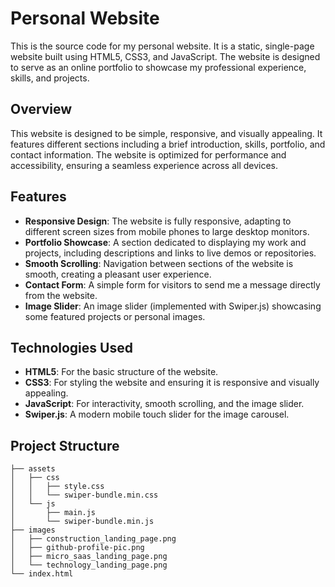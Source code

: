 # Personal Website

This is the source code for my personal website. It is a static, single-page website built using HTML5, CSS3, and JavaScript. The website is designed to serve as an online portfolio to showcase my professional experience, skills, and projects.

## Overview

This website is designed to be simple, responsive, and visually appealing. It features different sections including a brief introduction, skills, portfolio, and contact information. The website is optimized for performance and accessibility, ensuring a seamless experience across all devices.

## Features

- **Responsive Design**: The website is fully responsive, adapting to different screen sizes from mobile phones to large desktop monitors.
- **Portfolio Showcase**: A section dedicated to displaying my work and projects, including descriptions and links to live demos or repositories.
- **Smooth Scrolling**: Navigation between sections of the website is smooth, creating a pleasant user experience.
- **Contact Form**: A simple form for visitors to send me a message directly from the website.
- **Image Slider**: An image slider (implemented with Swiper.js) showcasing some featured projects or personal images.

## Technologies Used

- **HTML5**: For the basic structure of the website.
- **CSS3**: For styling the website and ensuring it is responsive and visually appealing.
- **JavaScript**: For interactivity, smooth scrolling, and the image slider.
- **Swiper.js**: A modern mobile touch slider for the image carousel.
  
## Project Structure

```plaintext
├── assets
│   ├── css
│   │   ├── style.css
│   │   └── swiper-bundle.min.css
│   └── js
│       ├── main.js
│       └── swiper-bundle.min.js
├── images
│   ├── construction_landing_page.png
│   ├── github-profile-pic.png
│   ├── micro_saas_landing_page.png
│   └── technology_landing_page.png
└── index.html
```
